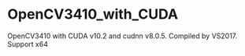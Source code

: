 # OpenCV3410_with_CUDA
OpenCV3410 with CUDA v10.2 and cudnn v8.0.5. Compiled by VS2017. Support x64
